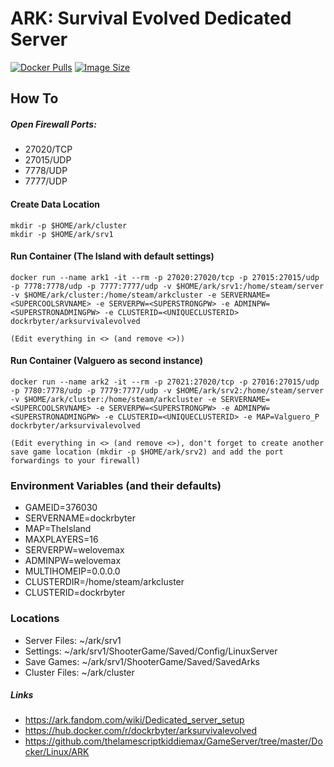 # ARK: Survival Evolved Dedicated Server
[![Docker Pulls](https://img.shields.io/docker/pulls/dockrbyter/arksurvivalevolved.svg)](https://hub.docker.com/r/dockrbyter/arksurvivalevolved)
[![Image Size](https://img.shields.io/docker/image-size/dockrbyter/arksurvivalevolved.svg)](https://hub.docker.com/r/dockrbyter/arksurvivalevolved)

## How To

##### Open Firewall Ports:
 - 27020/TCP
 - 27015/UDP
 - 7778/UDP
 - 7777/UDP

#### Create Data Location
```
mkdir -p $HOME/ark/cluster
mkdir -p $HOME/ark/srv1
 ```

#### Run Container (The Island with default settings)
```
docker run --name ark1 -it --rm -p 27020:27020/tcp -p 27015:27015/udp -p 7778:7778/udp -p 7777:7777/udp -v $HOME/ark/srv1:/home/steam/server -v $HOME/ark/cluster:/home/steam/arkcluster -e SERVERNAME=<SUPERCOOLSRVNAME> -e SERVERPW=<SUPERSTRONGPW> -e ADMINPW=<SUPERSTRONADMINGPW> -e CLUSTERID=<UNIQUECLUSTERID> dockrbyter/arksurvivalevolved

(Edit everything in <> (and remove <>))
 ```

#### Run Container (Valguero as second instance)
```
docker run --name ark2 -it --rm -p 27021:27020/tcp -p 27016:27015/udp -p 7780:7778/udp -p 7779:7777/udp -v $HOME/ark/srv2:/home/steam/server -v $HOME/ark/cluster:/home/steam/arkcluster -e SERVERNAME=<SUPERCOOLSRVNAME> -e SERVERPW=<SUPERSTRONGPW> -e ADMINPW=<SUPERSTRONADMINGPW> -e CLUSTERID=<UNIQUECLUSTERID> -e MAP=Valguero_P dockrbyter/arksurvivalevolved

(Edit everything in <> (and remove <>), don't forget to create another save game location (mkdir -p $HOME/ark/srv2) and add the port forwardings to your firewall)
 ```

### Environment Variables (and their defaults)
 - GAMEID=376030
 - SERVERNAME=dockrbyter
 - MAP=TheIsland
 - MAXPLAYERS=16
 - SERVERPW=welovemax
 - ADMINPW=welovemax
 - MULTIHOMEIP=0.0.0.0
 - CLUSTERDIR=/home/steam/arkcluster
 - CLUSTERID=dockrbyter

### Locations
 - Server Files: ~/ark/srv1
 - Settings: ~/ark/srv1/ShooterGame/Saved/Config/LinuxServer
 - Save Games: ~/ark/srv1/ShooterGame/Saved/SavedArks
 - Cluster Files: ~/ark/cluster


##### Links
 - https://ark.fandom.com/wiki/Dedicated_server_setup
 - https://hub.docker.com/r/dockrbyter/arksurvivalevolved
 - https://github.com/thelamescriptkiddiemax/GameServer/tree/master/Docker/Linux/ARK
